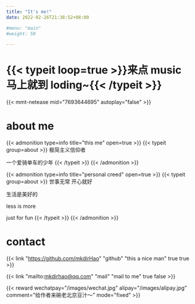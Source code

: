 ```yaml
---
title: "It's me!"
date: 2022-02-26T21:38:52+08:00

#menu: "main"
#weight: 50

---
```

# {{< typeit loop=true >}}来点 music 马上就到 loding~{{< /typeit >}}
{{< mmt-netease mid="7693644695" autoplay="false" >}}
# about me
{{< admonition type=info title="this me" open=true >}}
{{< typeit group=about >}}
极简主义信仰者

一个爱骑单车的少年
{{< /typeit >}}
{{< /admonition >}}

{{< admonition type=info title="personal creed" open=true >}}
{{< typeit group=about >}}
世事无常 开心就好

生活是美好的 

less is more 

just for fun
{{< /typeit >}}
{{< /admonition >}}

# contact
 {{< link "https://github.com/mkdirHao" "github" "this a nice man" true true >}}

 
{{< link "mailto:mkdirhao@qq.com" "mail" "mail to me" true false >}}

{{< reward wechatpay="/images/wechat.jpg" alipay="/images/alipay.jpg" comment="给作者来碗老北京豆汁～" mode="fixed" >}}





